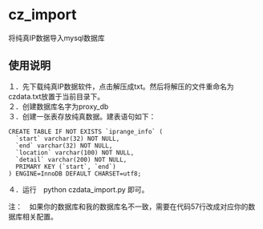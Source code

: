 # cz_import
将纯真IP数据导入mysql数据库

## 使用说明
１．先下载纯真IP数据软件，点击解压成txt。然后将解压的文件重命名为czdata.txt放置于当前目录下。		
２．创建数据库名字为proxy_db		
３．创建一张表存放纯真数据。建表语句如下：		
```mysql
CREATE TABLE IF NOT EXISTS `iprange_info` (
  `start` varchar(32) NOT NULL,
  `end` varchar(32) NOT NULL,
  `location` varchar(100) NOT NULL,
  `detail` varchar(200) NOT NULL,
  PRIMARY KEY (`start`, `end`)
) ENGINE=InnoDB DEFAULT CHARSET=utf8;
```

４．运行　python czdata_import.py 即可。

注：　如果你的数据库和我的数据库名不一致，需要在代码57行改成对应你的数据库相关配置。
